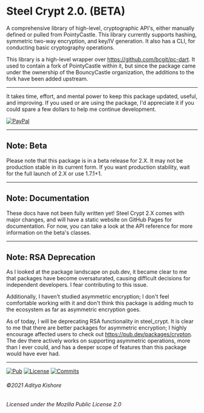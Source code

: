 # Steel Crypt 2.0. (BETA)

A comprehensive library of high-level, cryptographic API's, either manually defined or pulled from PointyCastle.
This library currently supports hashing, symmetric two-way encryption, and key/IV generation. It also has 
a CLI, for conducting basic cryptography operations.

This library is a high-level wrapper over https://github.com/bcgit/pc-dart. It used to contain a fork of PointyCastle
within it, but since the package came under the ownership of the BouncyCastle organization, the additions to the fork 
have been added upstream. 

---

It takes time, effort, and mental power to keep this package updated, useful, and
improving. If you used or are using the package, I'd appreciate it if you could spare a few 
dollars to help me continue development.

[![PayPal](https://img.shields.io/static/v1?label=PayPal&message=Donate&color=blue&logo=paypal&style=for-the-badge&labelColor=black)](https://www.paypal.me/kishoredev)

---

## Note: Beta

Please note that this package is in a beta release for 2.X. It may not be production stable in its
current form. If you want production stability, wait for the full launch of 2.X or use 1.7.1+1.

---

## Note: Documentation

These docs have not been fully written yet! Steel Crypt 2.X comes with major changes, and will have a static
website on GitHub Pages for documentation. For now, you can take a look at the API reference for more
information on the beta's classes.

---

## Note: RSA Deprecation

As I looked at the package landscape on pub.dev, it became clear to me that packages have become oversaturated, causing
difficult decisions for independent developers. I fear contributing to this issue. 

Additionally, I haven't studied asymmetric encryption; I don't feel comfortable working with it and don't think this
package is adding much to the ecosystem as far as asymmetric encryption goes.

As of today, I will be deprecating RSA functionality in steel_crypt. It is clear to me that there are better packages
for asymmetric encryption; I highly encourage affected users to check out https://pub.dev/packages/crypton. The dev there
actively works on supporting asymmetric operations, more than I ever could, and has a deeper scope of features than this
package would have ever had.

---

[![Pub](https://img.shields.io/pub/v/steel_crypt?color=blue&label=pub&logo=Steel%20Crypt&logoColor=blue&style=for-the-badge&labelColor=black)](https://pub.dev/packages/steel_crypt)
[![License](https://img.shields.io/github/license/AKushWarrior/steel_crypt?color=blue&style=for-the-badge&labelColor=black)](https://www.mozilla.org/en-US/MPL/2.0/)
[![Commits](https://img.shields.io/github/commit-activity/m/AKushWarrior/steel_crypt?color=blue&style=for-the-badge&labelColor=black)](https://github.com/AKushWarrior/steel_crypt)

###### ©2021 Aditya Kishore
###### Licensed under the Mozilla Public License 2.0
